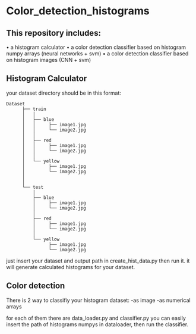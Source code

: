 # Color_detection_histograms

## This repository includes:

  • a histogram calculator
  • a color detection classifier based on histogram numpy arrays (neural networks + svm)
  • a color detection classifier based on histogram images (CNN + svm)
  
  
## Histogram Calculator
 
 your dataset directory should be in this format:
 
 	Dataset 
 	      ├── train
 	      │   │
	      │   ├── blue 
	      │   │     ├── image1.jpg
	      │   │     └── image2.jpg
	      │   │
	      │   ├── red 
	      │   │     ├── image1.jpg
	      │   │     └── image2.jpg 
	      │   │
	      │   └── yellow
	      │         ├── image1.jpg
	      │         └── image2.jpg 
	      │
	      │
	      └── test
	          │
	          ├── blue 
	          │     ├── image1.jpg
	          │     └── image2.jpg
	          │
	          ├── red 
	          │     ├── image1.jpg
	          │     └── image2.jpg 
	          │
	          └── yellow
	                ├── image1.jpg
	                └── image2.jpg 
 
 
  just insert your dataset and output path in create_hist_data.py then run it. it will generate calculated histograms for your dataset.
  
## Color detection

There is 2 way to classifiy your histogram dataset:
	-as image
	-as numerical arrays
	
for each of them there are data_loader.py and classifier.py
you can easily insert the path of histograms numpys in dataloader, then run the classifier.
  
  
